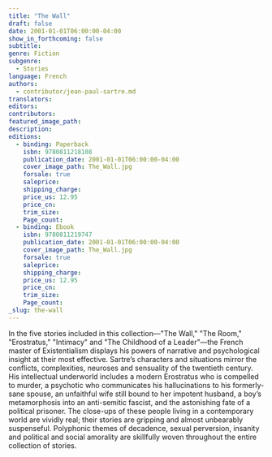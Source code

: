 ```yaml
---
title: "The Wall"
draft: false
date: 2001-01-01T06:00:00-04:00
show_in_forthcoming: false
subtitle:
genre: Fiction
subgenre:
  - Stories
language: French
authors:
  - contributor/jean-paul-sartre.md
translators:
editors:
contributors:
featured_image_path:
description:
editions:
  - binding: Paperback
    isbn: 9780811218108
    publication_date: 2001-01-01T06:00:00-04:00
    cover_image_path: The_Wall.jpg
    forsale: true
    saleprice:
    shipping_charge:
    price_us: 12.95
    price_cn:
    trim_size:
    Page_count:
  - binding: Ebook
    isbn: 9780811219747
    publication_date: 2001-01-01T06:00:00-04:00
    cover_image_path: The_Wall.jpg
    forsale: true
    saleprice:
    shipping_charge:
    price_us: 12.95
    price_cn:
    trim_size:
    Page_count:
_slug: the-wall
---
```


In the five stories included in this collection––"The Wall," "The Room," "Erostratus," "Intimacy" and "The Childhood of a Leader"––the French master of Existentialism displays his powers of narrative and psychological insight at their most effective. Sartre’s characters and situations mirror the conflicts, complexities, neuroses and sensuality of the twentieth century. His intellectual underworld includes a modern Erostratus who is compelled to murder, a psychotic who communicates his hallucinations to his formerly-sane spouse, an unfaithful wife still bound to her impotent husband, a boy’s metamorphosis into an anti-semitic fascist, and the astonishing fate of a political prisoner. The close-ups of these people living in a contemporary world are vividly real; their stories are gripping and almost unbearably suspenseful. Polyphonic themes of decadence, sexual perversion, insanity and political and social amorality are skillfully woven throughout the entire collection of stories.

